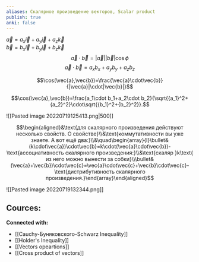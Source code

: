 ```yaml
---
aliases: Скалярное произведение векторов, Scalar product
publish: true
anki: false
---
```



$\vec{a} = a_x \vec{i} + a_y \vec{j} + a_z \vec{k}$  
$\vec{b} = b_x \vec{i} + b_y \vec{j} + b_z \vec{k}$ 
$$
\vec{a} \cdot \vec{b} = |\vec{a}| |\vec{b}| \cos{\phi}
$$
$$
\vec{a} \cdot \vec{b} = a_x b_x + a_y b_y + a_z b_z
$$

$$\cos(\vec{a},\vec{b})=\frac{\vec{a}\cdot\vec{b}}{|\vec{a}|\cdot|\vec{b}|}$$

$$\cos(\vec{a},\vec{b})=\frac{a_1\cdot b_1+a_2\cdot b_2}{\sqrt{{a_1}^2+{a_2}^2}\cdot\sqrt{{b_1}^2+{b_2}^2}}.$$






![[Pasted image 20220719125413.png|500]]

$$\begin{aligned}&\text{для скалярного произведения действуют несколько свойств. О свойстве}\\&\text{коммутативности вы уже знаете. А вот ещё два:}\\&\quad\begin{array}{l}\bullet&(k\cdot\vec{a})\cdot\vec{b}=k\cdot(\vec{a}\cdot\vec{b})-\text{ассоциативность скалярного произведения:}\\&\text{скаляр }k\text{ из него можно вынести за собки}\\\bullet&(\vec{a}+\vec{b})\cdot\vec{c}=\vec{a}\cdot\vec{c}+\vec{b}\cdot\vec{c}-\text{дистрибутивность скалярного произведения.}\end{array}\end{aligned}$$



![[Pasted image 20220719132344.png]]


**Cources:**
- 


**Connected with:**
- [[Cauchy-Буняковского-Schwarz Inequality]]
- [[Holder's Inequality]]
- [[Vectors opeartions]]
- [[Cross product of vectors]]





